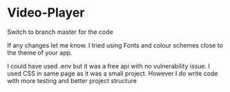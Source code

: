 # Video-Player

Switch to branch master for the code 

If any changes let me know. 
I tried using Fonts and colour schemes close to the theme of your app. 

I could have used .env but it was a free api with no vulnerability issue. 
I used CSS in same page as it was a small project. However I do write code with more testing and better project structure
